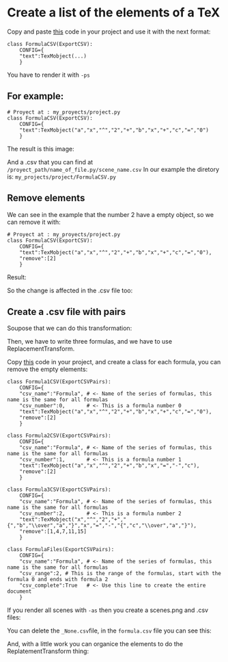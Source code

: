# Create a list of the elements of a TeX
Copy and paste [this](https://github.com/Elteoremadebeethoven/MyAnimations/blob/master/export_csv_file/export_csv_file.py) code in your project and use it with the next format:

```python3
class FormulaCSV(ExportCSV):
    CONFIG={
    "text":TexMobject(...)
    }
```
You have to render it with `-ps`

## For example:
```python3
# Proyect at : my_proyects/project.py
class FormulaCSV(ExportCSV):
    CONFIG={
    "text":TexMobject("a","x","^","2","+","b","x","+","c","=","0")
    }
```
The result is this image:


And a .csv that you can find at `/proyect_path/name_of_file.py/scene_name.csv`
In our example the diretory is: `my_projects/project/FormulaCSV.py`

## Remove elements
We can see in the example that the number 2 have a empty object, so we can remove it with:
```python3
# Proyect at : my_proyects/project.py
class FormulaCSV(ExportCSV):
    CONFIG={
    "text":TexMobject("a","x","^","2","+","b","x","+","c","=","0"),
    "remove":[2]
    }
```
Result:

So the change is affected in the .csv file too:

## Create a .csv file with pairs

Soupose that we can do this transformation:



Then, we have to write three formulas, and we have to use ReplacementTransform.

Copy [this](https://github.com/Elteoremadebeethoven/MyAnimations/blob/master/export_csv_file/export_csv_pairs.py) code in your project, and create a class for each formula, you can remove the empty elements:

```python3
class Formula1CSV(ExportCSVPairs):
    CONFIG={
    "csv_name":"Formula", # <- Name of the series of formulas, this name is the same for all formulas
    "csv_number":0,       # <- This is a formula number 0
    "text":TexMobject("a","x","^","2","+","b","x","+","c","=","0"),
    "remove":[2]
    }

class Formula2CSV(ExportCSVPairs):
    CONFIG={
    "csv_name":"Formula", # <- Name of the series of formulas, this name is the same for all formulas
    "csv_number":1,       # <- This is a formula number 1
    "text":TexMobject("a","x","^","2","+","b","x","=","-","c"),
    "remove":[2]
    }

class Formula3CSV(ExportCSVPairs):
    CONFIG={
    "csv_name":"Formula", # <- Name of the series of formulas, this name is the same for all formulas
    "csv_number":2,       # <- This is a formula number 2
    "text":TexMobject("x","^","2","+","{","b","\\over","a","}","x","=","-","{","c","\\over","a","}"),
    "remove":[1,4,7,11,15]
    }

class FormulaFiles(ExportCSVPairs):
    CONFIG={
    "csv_name":"Formula", # <- Name of the series of formulas, this name is the same for all formulas
    "csv_range":2, # This is the range of the formulas, start with the formula 0 and ends with formula 2
    "csv_complete":True   # <- Use this line to create the entire document
    }
```

If you render all scenes with `-as` then you create a scenes.png and .csv files:


You can delete the `_None.csv`file, in the `formula.csv` file you can see this:


And, with a little work you can organice the elements to do the ReplatementTransform thing:
